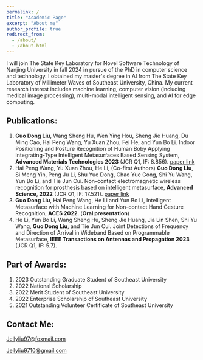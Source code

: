 ```yaml
---
permalink: /
title: "Academic Page"
excerpt: "About me"
author_profile: true
redirect_from: 
  - /about/
  - /about.html
---
```

I will join The State Key Laboratory for Novel Software Technology of Nanjing University in fall 2024 in pursue of the PhD in computer science and technology. I obtained my master's degree in AI from The State Key Laboratory of Millimeter Waves of Southeast University, China. My current research interest includes machine learning, computer vision (including medical image processing), multi-modal intelligent sensing, and AI for edge computing.


**Publications:**
------
1.	**Guo Dong Liu**, Wang Sheng Hu, Wen Ying Hou, Sheng Jie Huang, Du Ming Cao, Hai Peng Wang, Yu Xuan Zhou, Fei He, and Yun Bo Li. Indoor Positioning and Posture Recognition of Human Boby Applying Integrating-Type Intelligent Metasurfaces Based Sensing System, **Advanced Materials Technologies 2023** (JCR Q1, IF: 8.856). [paper link](https://doi.org/10.1002/admt.202301006)
2.	Hai Peng Wang, Yu Xuan Zhou, He Li, (Co-first Authors) **Guo Dong Liu**, Si Meng Yin, Peng Ju Li, Shu Yue Dong, Chao Yue Gong, Shi Yu Wang, Yun Bo Li, and Tie Jun Cui. Non-contact electromagnetic wireless recognition for prosthesis based on intelligent metasurface, **Advanced Science, 2022** (JCR Q1, IF: 17.521). [paper link](https://doi.org/10.1002/advs.202105056)
3.	**Guo Dong Liu**, Hai Peng  Wang, He Li and Yun Bo Li, Intelligent Metasurface with Machine Learning for Non-contact Hand Gesture Recognition, **ACES 2022**. (**Oral presentation**)
4.	He Li, Yun Bo Li, Wang Sheng Hu, Sheng Jie Huang, Jia Lin Shen, Shi Yu Wang, **Guo Dong Liu**, and Tie Jun Cui. Joint Detections of Frequency and Direction of Arrival in Wideband Based on Programmable Metasurface, **IEEE Transactions on Antennas and Propagation 2023** (JCR Q1, IF: 5.7).

**Part of Awards:**
------
1.	2023 Outstanding Graduate Student of Southeast University
2.	2022 National Scholarship
3.	2022 Merit Student of Southeast University
4.	2022 Enterprise Scholarship of Southeast University
5.	2021 Outstanding Volunteer Certificate of Southeast University

**Contact Me:**
------
Jellyliu97@foxmail.com

Jellyliu9710@gmail.com
